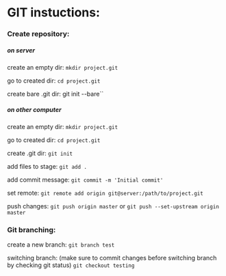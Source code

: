 # GIT instuctions:

### Create repository:
##### on server
create an empty dir:
``mkdir project.git``

go to created dir:
``cd project.git``

create bare .git dir:
git init --bare``

##### on other computer
create an empty dir:
``mkdir project.git``

go to created dir:
``cd project.git``

create .git dir:
``git init``

add files to stage:
``git add .``

add commit message:
``git commit -m 'Initial commit'``

set remote:
``git remote add origin git@server:/path/to/project.git``

push changes:
``git push origin master``
  or
``git push --set-upstream origin master``




### Git branching:
create a new branch:
``git branch test``

switching branch:
(make sure to commit changes before switching branch by checking git status)
``git checkout testing``



